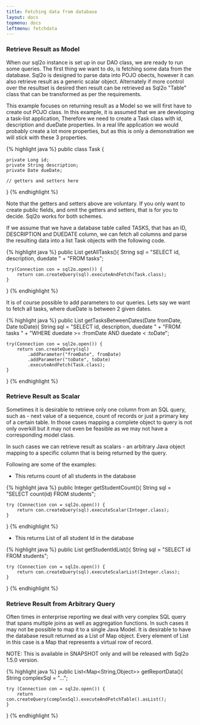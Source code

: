 ```yaml
---
title: Fetching data from database
layout: docs
topmenu: docs
leftmenu: fetchdata
---
```



### Retrieve Result as Model

When our sql2o instance is set up in our DAO class, we are ready to run some queries. The first thing we want to do,
is fetching some data from the database. Sql2o is designed to parse data into POJO obects, however it can also retrieve result as a generic scalar object. Alternately if more control over the resultset is desired then result can be retrieved as Sql2o "Table" class that can be transformed as per the requirements.

This example focuses on returning result as a Model so we will first have to create out POJO class. In this example, it is assumed that we are developing a task-list application, Therefore we need to create a Task class with id, description and dueDate properties. In a real life application we would probably create a lot more properties, but as this is only a demonstration we will stick with these 3 properties.

{% highlight java %}
public class Task {

    private Long id;
    private String description;
    private Date dueDate;

    // getters and setters here
}
{% endhighlight %}

Note that the getters and setters above are voluntary. If you only want to create public fields, and omit the getters
and setters, that is for you to decide. Sql2o works for both schemes.

If we assume that we have a database table called TASKS, that has an ID, DESCRIPTION and DUEDATE column, we can fetch
all columns and parse the resulting data into a list Task objects with the following code.

{% highlight java %}
public List<Task> getAllTasks(){
    String sql =
        "SELECT id, description, duedate " +
        "FROM tasks";

    try(Connection con = sql2o.open()) {
        return con.createQuery(sql).executeAndFetch(Task.class);
    }
}
{% endhighlight %}

It is of course possible to add parameters to our queries. Lets say we want to fetch all tasks, where dueDate is between
2 given dates.

{% highlight java %}
public List<Task> getTasksBetweenDates(Date fromDate, Date toDate){
    String sql =
        "SELECT id, description, duedate " +
        "FROM tasks " +
        "WHERE duedate >= :fromDate AND duedate < :toDate";

    try(Connection con = sql2o.open()) {
        return con.createQuery(sql)
            .addParameter("fromDate", fromDate)
            .addParameter("toDate", toDate)
            .executeAndFetch(Task.class);
    }
}
{% endhighlight %}


### Retrieve Result as Scalar

Sometimes it is desirable to retrieve only one column from an SQL query, such as - next value of a sequence, count of records or just a primary key of a certain table. In those cases mapping a complete object to query is not only overkill but it may not even be feasible as we may not have a corresponding model class.

In such cases we can retrieve result as scalars - an arbitrary Java object mapping to a specific column that is being returned by the query.

Following are some of the examples:

- This returns count of all students in the database

{% highlight java %}
public Integer getStudentCount(){
    String sql = "SELECT count(id) FROM students";

    try (Connection con = sql2o.open()) {
        return con.createQuery(sql).executeScalar(Integer.class);
    }
}
{% endhighlight %}

- This returns List of all student Id in the database


{% highlight java %}
public List<Integer> getStudentIdList(){
    String sql = "SELECT id FROM students";

    try (Connection con = sql2o.open()) {
        return con.createQuery(sql).executeScalarList(Integer.class);
    }   
}
{% endhighlight %}


### Retrieve Result from Arbitrary Query

Often times in enterprise reporting we deal with very complex SQL query that spans multiple joins as well as aggregation functions. In such cases it may not be possible to map it to a single Java Model. It is desirable to have the database result returned as a List of Map object. Every element of List in this case is a Map that represents a virtual row of record. 

<div class="alert alert-info">NOTE: This is available in SNAPSHOT only and will be released with Sql2o 1.5.0 version.</div>

{% highlight java %}
public List<Map<String,Object>> getReportData(){
    String complexSql = "...";

    try (Connection con = sql2o.open()) {
        return con.createQuery(complexSql).executeAndFetchTable().asList();
    }
}
{% endhighlight %}
